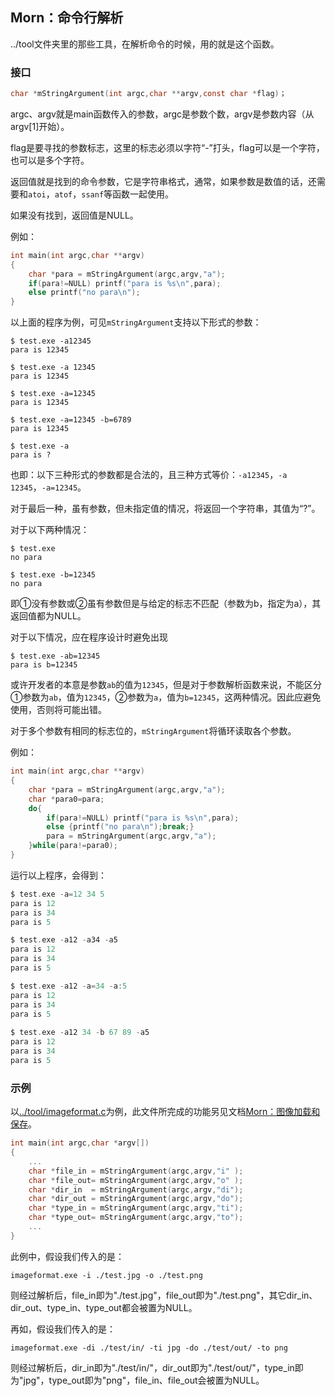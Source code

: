## Morn：命令行解析

../tool文件夹里的那些工具，在解析命令的时候，用的就是这个函数。



### 接口

```c
char *mStringArgument(int argc,char **argv,const char *flag)；
```

argc、argv就是main函数传入的参数，argc是参数个数，argv是参数内容（从argv[1]开始）。

flag是要寻找的参数标志，这里的标志必须以字符“-”打头，flag可以是一个字符，也可以是多个字符。

返回值就是找到的命令参数，它是字符串格式，通常，如果参数是数值的话，还需要和`atoi`，`atof`，`ssanf`等函数一起使用。

如果没有找到，返回值是NULL。

例如：

```c
int main(int argc,char **argv)
{
    char *para = mStringArgument(argc,argv,"a");
    if(para!=NULL) printf("para is %s\n",para);
    else printf("no para\n");
}
```

以上面的程序为例，可见`mStringArgument`支持以下形式的参数：

```
$ test.exe -a12345
para is 12345

$ test.exe -a 12345
para is 12345

$ test.exe -a=12345
para is 12345

$ test.exe -a=12345 -b=6789
para is 12345

$ test.exe -a
para is ?
```

也即：以下三种形式的参数都是合法的，且三种方式等价：`-a12345`，`-a 12345`，`-a=12345`。

对于最后一种，虽有参数，但未指定值的情况，将返回一个字符串，其值为“?”。

对于以下两种情况：

```
$ test.exe
no para

$ test.exe -b=12345
no para
```

即①没有参数或②虽有参数但是与给定的标志不匹配（参数为b，指定为a），其返回值都为NULL。

对于以下情况，应在程序设计时避免出现

```
$ test.exe -ab=12345
para is b=12345
```

或许开发者的本意是参数`ab`的值为`12345`，但是对于参数解析函数来说，不能区分①参数为`ab`，值为`12345`，②参数为`a`，值为`b=12345`，这两种情况。因此应避免使用，否则将可能出错。



对于多个参数有相同的标志位的，`mStringArgument`将循环读取各个参数。

例如：

```c
int main(int argc,char **argv)
{
    char *para = mStringArgument(argc,argv,"a");
    char *para0=para; 
    do{
        if(para!=NULL) printf("para is %s\n",para);
        else {printf("no para\n");break;}
        para = mStringArgument(argc,argv,"a");
    }while(para!=para0);
}
```

运行以上程序，会得到：

```c
$ test.exe -a=12 34 5
para is 12
para is 34
para is 5

$ test.exe -a12 -a34 -a5
para is 12
para is 34
para is 5

$ test.exe -a12 -a=34 -a:5
para is 12
para is 34
para is 5
    
$ test.exe -a12 34 -b 67 89 -a5
para is 12
para is 34
para is 5
```



### 示例

以[../tool/imageformat.c](../tool/imageformat.c)为例，此文件所完成的功能另见文档[Morn：图像加载和保存](Morn：图像加载和保存)。

```c
int main(int argc,char *argv[])
{
    ...
    char *file_in = mStringArgument(argc,argv,"i" );
    char *file_out= mStringArgument(argc,argv,"o" );
    char *dir_in  = mStringArgument(argc,argv,"di");
    char *dir_out = mStringArgument(argc,argv,"do");
    char *type_in = mStringArgument(argc,argv,"ti");
    char *type_out= mStringArgument(argc,argv,"to");
    ...
}
```

此例中，假设我们传入的是：

```
imageformat.exe -i ./test.jpg -o ./test.png
```

则经过解析后，file_in即为"./test.jpg"，file_out即为"./test.png"，其它dir_in、dir_out、type_in、type_out都会被置为NULL。

再如，假设我们传入的是：

```
imageformat.exe -di ./test/in/ -ti jpg -do ./test/out/ -to png
```

则经过解析后，dir_in即为"./test/in/"，dir_out即为"./test/out/"，type_in即为"jpg"，type_out即为"png"，file_in、file_out会被置为NULL。

